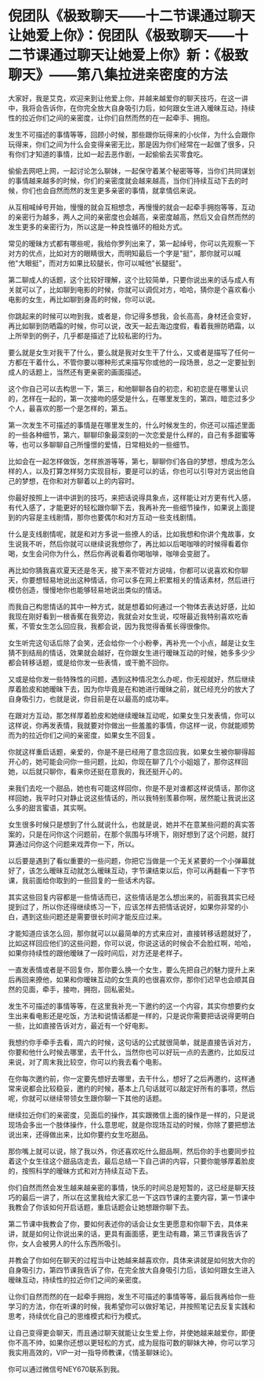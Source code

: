 # 倪团队《极致聊天——十二节课通过聊天让她爱上你》：倪团队《极致聊天——十二节课通过聊天让她爱上你》新：《极致聊天》——第八集拉进亲密度的方法

大家好，我是艾克，欢迎来到让他爱上你，并越来越爱你的聊天技巧，在这一讲中，我将会告诉你，在你完全放大自身吸引力后，如何跟女生进入暧昧互动，持续性的拉近你们之间的亲密度，让你们自然而然的在一起牵手、拥抱。

发生不可描述的事情等等，回顾小时候，那些跟你玩得来的小伙伴，为什么会跟你玩得来，你们之间为什么会变得亲密无比，那是因为你们经常在一起做了很多，只有你们才知道的事情，比如一起去恶作剧，一起偷偷去买零食吃。

偷偷去网吧上网，一起讨论怎么聊妹，一起保守着某个秘密等等，当你们共同谋划的事情越来越多的时候，你们的亲密度就会越来越高，当你们持续互动下去的时候，你们也会自然而然的发生更多亲密的事情，就拿情侣来说。

从互相喊绰号开始，慢慢的就会互相想念，再慢慢的就会一起牵手拥抱等等，互动的亲密行为越多，两人之间的亲密度也会越高，亲密度越高，然后又会自然而然的发生更多的亲密行为，所以这是一种良性循环的相处方式。

常见的暧昧方式都有哪些呢，我给你罗列出来了，第一起绰号，你可以先观察一下对方的优点，比如对方的眼睛很大，而明知最后一个字是"挺"，那你就可以喊他"大眼挺"，而对方如果比较腿长，你可以喊他"长腿挺"。

第二聊成人的话题，这个比较好理解，这个比较简单，只要你说出来的话与成人有关就可以了，比如聊到电影的时候，你就可以调侃对方，哈哈，猜你是个喜欢看小电影的女生，再比如聊到身高的时候，你可以说。

你跳起来的时候可以吻到我，或者是，你记得多想我，会长高高，身材还会变好，再比如聊到防晒霜的时候，你可以说，改天一起去海边度假，看着我擦防晒霜，以上所举到的例子，几乎都是描述了比较私密的行为。

要么就是女生对我干了什么，要么就是我对女生干了什么，又或者是描写了任何一方都在干着什么，不管你要以哪种形式来描写你或他的一段场景，总之一定要扯到成人的话题上，当然还有更亲密的画面描述。

这个你自己可以去构思一下，第三，和他聊聊各自的初恋，和初恋是在哪里认识的，怎样在一起的，第一次接吻的感受是什么，在哪里发生的，第四，暗恋过多少个人，最喜欢的那一个是怎样的，第五。

第一次发生不可描述的事情是在哪里发生的，什么时候发生的，你还可以描述里面的一些各种细节，第六，聊聊印象最深刻的一次恋爱是什么样的，自己有多甜蜜等等，也可以多聊聊自己所憧憬的爱情，日常相处的一些细节。

比如会在一起怎样做饭，怎样旅游等等，第七，聊聊你们各自的梦想，想成为怎么样的人，以及打算怎样努力实现目标，要是可以的话，你也可以引导对方说出他自己的梦想，在你和对方聊着以上的内容时。

你最好按照上一讲中讲到的技巧，来把话说得具象点，这样能让对方更有代入感，有代入感了，才能更好的轻松跟你聊下去，我再补充一些细节操作，如果说上面提到的内容是主线剧情，那你也要偶尔和对方互动一些支线剧情。

什么是支线剧情呢，就是和对方多说一些撩人的话，比如我想和你讲个鬼故事，女生说我不听，然后你就可以继续说我想你了，再比如以后喝咖啡的时候得看着你喝，女生会问你为什么，然后你再说看着你喝咖啡，咖啡会变甜了。

再比如你猜我喜欢夏天还是冬天，接下来不管对方说啥，你都可以说喜欢和你聊天，你要想轻易地说出这种情话，你可以多在网上积累相关的情话素材，然后进行模仿创造，慢慢地你也能够轻易地说出类似的情话。

而我自己构思情话的其中一种方式，就是想着如何通过一个物体去表达好感，比如我现在刚好看到一根香蕉在我旁边，我就会对女生说，哎呀最近我特别喜欢吃香蕉，不管女生怎么回应我，我都会说，因为我觉得香蕉长得很像你。

女生听完这句话后除了会笑，还会给你一个小粉拳，再补充一个小点，越是让女生猜不到结局的情话，效果就会越好，在你跟女生进行暧昧互动的时候，她多多少少都会转移话题，或是给你发一些表情，或干脆不回你。

又或是给你发一些特殊性的问题，遇到这种情况怎么办呢，你无视就好，然后继续厚着脸皮和她暧昧下去，因为你毕竟是在和她进行暧昧之前，就已经充分的放大了自身吸引力，也就是说，你目前是在以最高的成功率。

在跟对方互动，那怎样厚着脸皮和她继续暧昧互动呢，如果女生只发表情，你可以这样说，你再发表情，我就要对你做出一些羞羞的事情，你这样一说，你就能顺势而为的拉近你们之间的亲密度，如果女生不回复。

你就这样重启话题，亲爱的，你是不是已经用了意念回应我，如果女生被你聊得超开心的，她可能会问你一些问题，比如，你现在聊了几个小姐姐了，那你这样回她，以后就只聊你，看来你还挺在意我的，我还挺开心的。

来我们去吃一个甜品，她也有可能这样回你，你是不是对谁都这样说情话，那你这样回她，我平时只对静止说这些情话的，所以我特别羡慕你啊，居然能让我说出这么多的甜言蜜语，其实啊。

女生很多时候只是想到了什么就说什么，也就是说，她并不在意某些问题的真实答案的，只是在问你这个问题前，在那个氛围与环境下，刚好想到了这个问题，就打算通过问你这个问题来戏弄你一下，所以。

以后要是遇到了看似重要的一些问题，你把它当做是一个无关紧要的一个小弹幕就好了，该怎么暧昧互动就怎么暧昧互动，字节课结束以后，你可以再翻看一下字节课，我前面给你取到的一些回复的一些话术内容。

其实这些回复内容都是一些情话而已，这些情话是怎么想出来的，前面我其实已经提到过了，所以你还得继续练习一下，应该怎样去把情话说好，如果你非常的小白，遇到这些问题还是需要很长时间才能反应过来。

才能知道应该怎么回，那你就可以以最简单的方式来应对，直接转移话题就好了，比如这样回应他们的这些问题，你可以说，你说这话的时候会不会脸红啊，哈哈，如果你持续性的跟他暧昧了一段时间后，对方还是老样子。

一直发表情或者是不回复你，那你要么换一个女生，要么先把自己的魅力提升上来后再回来撩他，如果和你暧昧互动的女生真的也很喜欢你，那你们迟早也会顺其自然的见面，牵手，接吻，拥抱，回私密处。

发生不可描述的事情等等，在这里我补充一下邀约的这一个内容，其实你想要约女生出来看电影还是吃饭，方法和说情话都是一样的，只是说你需要把话说得更明白一些，比如直接告诉对方，最近有一个好电影。

我想约你手牵手去看，周六的时候，这句话的公式就很简单，就是直接告诉对方，你要和他什么时候去哪里，去干什么，当然你也可以好玩一点的去邀约，比如反过来说，对了周末我比较空，你可以约我去看个电影。

在你每次邀约前，你一定要先想好去哪里，去干什么，想好了之后再邀约，这样通常来说都会比较稳妥，邀约的时候，基本上几句话就可以敲定好所有的事项，然后呢，你就可以继续带领女生跟你聊一下其他的话题。

继续拉近你们的亲密度，见面后的操作，其实跟微信上面的操作是一样的，只是说现场会多出一个肢体操作，什么意思呢，就是你现场互动的时候，你除了要把想法说出来，还得做出来，比如你要约女生吃甜品。

那你嘴上就可以说，除了我以外，你还喜欢吃什么甜品啊，然后你的手也要同步拉着这个女生往这个甜品店走去，最后总结一下自己讲的内容，只要你能够厚着脸皮的，按照科学的暧昧方式和对方持续互动下去。

你们自然而然会发生越来越亲密的事情，快乐的时间总是短暂的，这已经是聊天技巧的最后一讲了，所以在这里我给大家汇总一下这四节课的主要内容，第一节课中我教会了你该如何开启话题，重启话题会让她想跟你聊下去。

第二节课中我教会了你，要如何表述你的话会让女生更愿意和你聊下去，具体来讲，就是如何让你说出来的话，更具有画面感，更生动有趣，第三节课我告诉了你，女人会被男人的什么东西所吸引。

并教会了你如何在聊天的过程当中让她越来越喜欢你，具体来讲就是如何放大你的自身吸引力，第四节课我告诉了你，在完全放大自身吸引力后，该如何跟女生进入暧昧互动，持续性的拉近你们之间的亲密度。

让你们自然而然的在一起牵手拥抱，发生不可描述的事情等等，最后我再给你一些学习的方法，你在听课的时候，我希望你可以做好笔记，并按照笔记去反复实践和思考，持续优化自己的思维模式和行为模式。

让自己变得更会聊天，而且通过聊天就能让女生爱上你，并使她越来越爱你，即便你不高不帅，如果你还想以更轻松的方式，成为屈指可数的聊妹大神，你可以学习我实用高效的，VIP一对一指导师教课，《情圣聊妹论》。

你可以通过微信号NEY670联系到我。